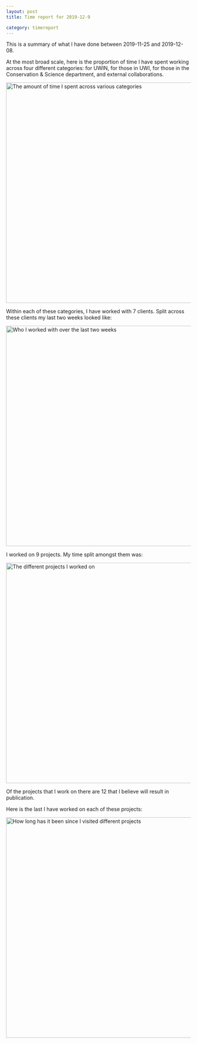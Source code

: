 ```yaml
---
layout: post
title: Time report for 2019-12-9

category: timereport
---
```



This is a summary of what I have done between 2019-11-25 and 2019-12-08.

At the most broad scale, here is the proportion of time I have spent working across four different categories: for UWIN, for those in UWI, for those in the Conservation & Science department, and external collaborations.

<img src='{{site.baseurl}}/images/2019-12-9_category_plot.jpg' alt='The amount of time I spent across various categories' width='600' height='600'>

Within each of these categories, I have worked with 7 clients. Split across these clients my last two weeks looked like:

<img src='{{site.baseurl}}/images/2019-12-9_client_plot.jpg' alt='Who I worked with over the last two weeks' width='600' height='600'>

I worked on 9 projects. My time split amongst them was:

<img src='{{site.baseurl}}/images/2019-12-9_project_plot.jpg' alt='The different projects I worked on' width='600' height='600'>

Of the projects that I work on there are 12 that I believe will result in publication.

Here is the last I have worked on each of these projects:

<img src='{{site.baseurl}}/images/2019-12-9_weeks_since.jpg' alt='How long has it been since I visited different projects' width='600' height='600'>

